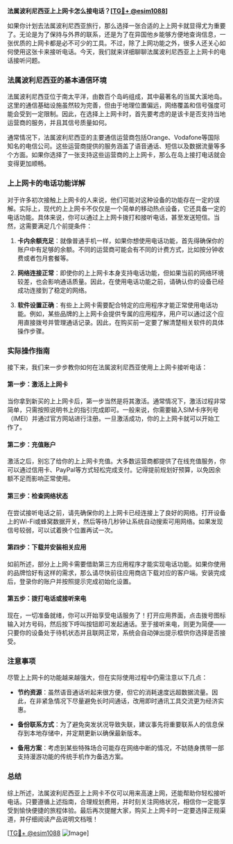 **法属波利尼西亚上上网卡怎么接电话？[[TG💪+ @esim1088](https://t.me/s/esim1088)]**

如果你计划去法属波利尼西亚旅行，那么选择一张合适的上上网卡就显得尤为重要了。无论是为了保持与外界的联系，还是为了在异国他乡能够方便地查询信息，一张优质的上网卡都是必不可少的工具。不过，除了上网功能之外，很多人还关心如何使用这张卡来接听电话。今天，我们就来详细聊聊法属波利尼西亚上上网卡的电话接听问题。

### 法属波利尼西亚的基本通信环境

法属波利尼西亚位于南太平洋，由数百个岛屿组成，其中最著名的当属大溪地岛。这里的通信基础设施虽然较为完善，但由于地理位置偏远，网络覆盖和信号强度可能会受到一定限制。因此，在选择上上网卡时，首先要考虑的是该卡是否支持当地运营商的服务，并且其信号质量如何。

通常情况下，法属波利尼西亚的主要通信运营商包括Orange、Vodafone等国际知名的电信公司。这些运营商提供的服务涵盖了语音通话、短信以及数据流量等多个方面。如果你选择了一张支持这些运营商的上上网卡，那么在岛上接打电话就会变得更加顺畅。

### 上上网卡的电话功能详解

对于许多初次接触上上网卡的人来说，他们可能对这种设备的功能存在一定的误解。实际上，现代的上上网卡不仅仅是一个简单的移动热点设备，它还具备一定的电话功能。具体来说，你可以通过上上网卡拨打和接听电话，甚至发送短信。当然，这需要满足几个前提条件：

1. **卡内余额充足**：就像普通手机一样，如果你想使用电话功能，首先得确保你的账户中有足够的余额。不同的运营商可能会有不同的计费方式，比如按分钟收费或者包月套餐等。
   
2. **网络连接正常**：即使你的上上网卡本身支持电话功能，但如果当前的网络环境较差，也会影响通话质量。因此，在使用电话功能之前，请确认你的设备已经成功连接到了稳定的网络。

3. **软件设置正确**：有些上上网卡需要配合特定的应用程序才能正常使用电话功能。例如，某些品牌的上上网卡会提供专属的应用程序，用户可以通过这个应用直接拨号并管理通话记录。因此，在购买前一定要了解清楚相关软件的具体操作步骤。

### 实际操作指南

接下来，我们来一步步教你如何在法属波利尼西亚使用上上网卡接听电话：

#### 第一步：激活上上网卡
当你拿到新买的上上网卡后，第一步当然是将其激活。通常情况下，激活过程非常简单，只需按照说明书上的指引完成即可。一般来说，你需要输入SIM卡序列号（IMEI）并通过官方网站进行注册。一旦激活成功，你的上上网卡就可以开始工作了。

#### 第二步：充值账户
激活之后，别忘了给你的上上网卡充值。大多数运营商都提供了在线充值服务，你可以通过信用卡、PayPal等方式轻松完成支付。记得提前规划好预算，以免因余额不足而影响正常使用。

#### 第三步：检查网络状态
在尝试接听电话之前，请先确保你的上上网卡已经连接上了良好的网络。打开设备上的Wi-Fi或蜂窝数据开关，然后等待几秒钟让系统自动搜索可用网络。如果发现信号较弱，可以试着换个位置再试一次。

#### 第四步：下载并安装相关应用
如前所述，部分上上网卡需要借助第三方应用程序才能实现电话功能。如果你使用的品牌恰好有这样的需求，那么请尽快前往应用商店下载对应的客户端。安装完成后，登录你的账户并按照提示完成初始化设置。

#### 第五步：拨打电话或接听来电
现在，一切准备就绪，你可以开始享受电话服务了！打开应用界面，点击拨号图标输入对方号码，然后按下呼叫按钮即可发起通话。至于接听来电，则更为简便——只要你的设备处于待机状态并且联网正常，系统会自动弹出提示框供你选择是否接受。

### 注意事项

尽管上上网卡的功能越来越强大，但在实际使用过程中仍需注意以下几点：

- **节约资源**：虽然语音通话听起来很方便，但它的消耗速度远超数据流量。因此，在非紧急情况下尽量避免长时间通话，改用即时通讯工具交流更为经济实惠。
  
- **备份联系方式**：为了避免突发状况导致失联，建议事先将重要联系人的信息保存到本地存储中，并定期更新以确保最新版本。

- **备用方案**：考虑到某些特殊场合可能存在网络中断的情况，不妨随身携带一部支持漫游功能的传统手机作为备选方案。

### 总结

综上所述，法属波利尼西亚上上网卡不仅可以用来高速上网，还能帮助你轻松接听电话。只要遵循上述指南，合理规划费用，并时刻关注网络状况，相信你一定能享受到愉快便捷的旅程体验。最后再次提醒大家，购买上上网卡时一定要选择正规渠道，并仔细阅读产品说明文档哦！

[[TG💪+ @esim1088](https://t.me/s/esim1088) ![Image](https://i.postimg.cc/4NQfJmqS/Snipaste-2025-05-13-00-14-12.png)]